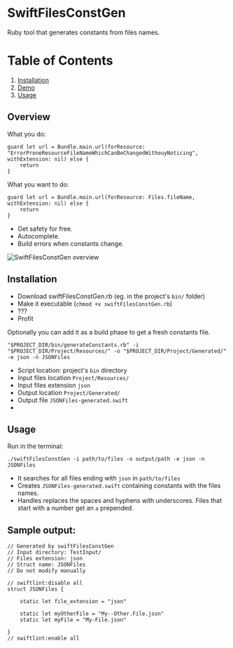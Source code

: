# SwiftFilesConstGen
Ruby tool that generates constants from files names.

# Table of Contents
1. [Installation](#Installation)
2. [Demo](#Demo)
3. [Usage](#Usage)

## Overview

What you do:
```
guard let url = Bundle.main.url(forResource: "ErrorProneResourceFileNameWhichCanBeChangedWithouyNoticing", withExtension: nil) else {
	return
}
````

What you want to do:
```
guard let url = Bundle.main.url(forResource: Files.fileName, withExtension: nil) else {
	return
}
````
- Get safety for free.
- Autocomplete.
- Build errors when constants change.

![SwiftFilesConstGen overview](https://github.com/andreinagy/SwiftFilesConstGen/blob/master/overview.png)

## Installation
- Download swiftFilesConstGen.rb (eg. in the project's `bin/` folder)
- Make it executable (`chmod +x swiftFilesConstGen.rb`)
- ???
- Profit

Optionally you can add it as a build phase to get a fresh constants file.
```
"$PROJECT_DIR/bin/generateConstants.rb" -i "$PROJECT_DIR/Project/Resources/" -o "$PROJECT_DIR/Project/Generated/" -e json -n JSONFiles
```
- Script location: project's `bin` directory
- Input files location `Project/Resources/`
- Input files extension `json`
- Output location `Project/Generated/`
- Output file `JSONFiles-generated.swift`
- 

## Usage
Run in the terminal:
```
./swiftFilesConstGen -i path/to/files -o output/path -e json -n JSONFiles
```
- It searches for all files ending with `json` in `path/to/files`
- Creates `JSONFiles-generated.swift` containing constants with the files names.
- Handles replaces the spaces and hyphens with underscores. Files that start with a number get an `a` prepended.

## Sample output:
```
// Generated by swiftFilesConstGen
// Input directory: TestInput/
// Files extension: json
// Struct name: JSONFiles
// Do not modify manually

// swiftlint:disable all
struct JSONFiles {

    static let file_extension = "json"
    
    static let myOtherFile = "My--Other.File.json"
    static let myFile = "My-File.json"

}
// swiftlint:enable all
```
